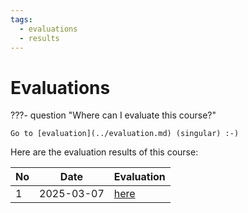 ```yaml
---
tags:
  - evaluations
  - results
---
```


# Evaluations

???- question "Where can I evaluate this course?"

    Go to [evaluation](../evaluation.md) (singular) :-)

Here are the evaluation results of this course:

No |Date      |Evaluation
---|----------|--------------------------
1  |2025-03-07|[here](20250307/README.md)

